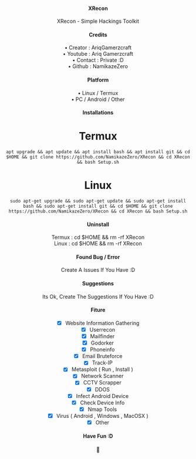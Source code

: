 <div align="center">

#### XRecon

XRecon - Simple Hackings Toolkit

#### Credits

• Creator : AriqGamerzcraft     
• Youtube : Ariq Gamerzcraft     
• Contact : Private :D     
• Github  : NamikazeZero     

#### Platform

• Linux / Termux     
• PC / Android / Other     

#### Installations 

# Termux

``` apt upgrade && apt update && apt install bash && apt install git && cd $HOME && git clone https://github.com/NamikazeZero/XRecon && cd XRecon && bash Setup.sh ```

# Linux

``` sudo apt-get upgrade && sudo apt-get update && sudo apt-get install bash && sudo apt-get install git && cd $HOME && git clone https://github.com/NamikazeZero/XRecon && cd XRecon && bash Setup.sh ```

#### Uninstall 

Termux : cd $HOME && rm -rf XRecon     
Linux  : cd $HOME && rm -rf XRecon

#### Found Bug / Error

Create A Issues If You Have :D 

#### Suggestions

Its Ok, Create The Suggestions If You Have :D

#### Fiture

- [x] Website Information Gathering
- [x] Userrecon
- [x] Mailfinder
- [x] Godorker
- [x] Phoneinfo
- [x] Email Bruteforce
- [x] Track-IP
- [x] Metasploit ( Run  , Install )
- [x] Network Scanner
- [x] CCTV Scrapper
- [x] DDOS
- [x] Infect Android Device
- [x] Check Device Info
- [x] Nmap Tools
- [x] Virus ( Android  , Windows  , MacOSX )
- [x] Other

#### Have Fun :D

#### 🗿
